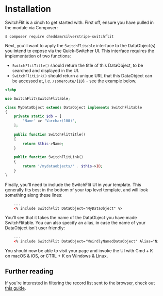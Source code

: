 # Installation

SwitchFlit is a cinch to get started with. First off, ensure you have pulled in the module via Composer:

`$ composer require cheddam/silverstripe-switchflit`

Next, you'll want to apply the `SwitchFlitable` interface to the DataObject(s) you intend to expose via the Quick-Switcher UI. This interface requires the implementation of two functions:

- `SwitchFlitTitle()` should return the title of this DataObject, to be searched and displayed in the UI.
- `SwitchFlitLink()` should return a unique URL that this DataObject can be accessed at, i.e. `/someroute/{ID}` - see the example below.

```php
<?php

use SwitchFlit\SwitchFlitable;

class MyDataObject extends DataObject implements SwitchFlitable
{
    private static $db = [
        'Name' => 'Varchar(100)',
    ];
    
    public function SwitchFlitTitle()
    {
        return $this->Name;
    }
    
    public function SwitchFlitLink()
    {
        return '/mydataobjects/' . $this->ID;
    }
}
```
    
Finally, you'll need to include the SwitchFlit UI in your template. This generally fits best in the bottom of your top level template, and will look something along these lines:

```html
    ...
    <% include SwitchFlit DataObject="MyDataObject" %>
```

You'll see that it takes the name of the DataObject you have made SwitchFlitable. You can also specify an alias, in case the name of your DataObject isn't user friendly:

```html
    ...
    <% include SwitchFlit DataObject="WeirdlyNamedDataObject" Alias="NiceName" %>
```

You should now be able to visit your page and invoke the UI with Cmd + K on macOS & iOS, or CTRL + K on Windows & Linux.

## Further reading

If you're interested in filtering the record list sent to the browser, check out [this guide](custom-queries.md).

